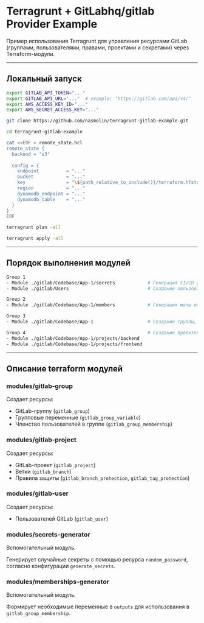 # Terragrunt + GitLabhq/gitlab Provider Example

Пример использования Terragrunt для управления ресурсами GitLab (группами, пользователями, правами, проектами и секретами) через Terraform-модули.

---

## Локальный запуск

```bash
export GITLAB_API_TOKEN="..."
export GITLAB_API_URL="..."  # example: "https://gitlab.com/api/v4/"
export AWS_ACCESS_KEY_ID="..."
export AWS_SECRET_ACCESS_KEY="..."
```
```bash
git clone https://github.com/nasmolin/terragrunt-gitlab-example.git
```
```bash
cd terragrunt-gitlab-example
```
```bash
cat <<EOF > remote_state.hcl
remote_state {
  backend = "s3"
  
  config = {
    endpoint          = "..."
    bucket            = "..."
    key               = "\${path_relative_to_include()}/terraform.tfstate"
    region            = "..."
    dynamodb_endpoint = "..."
    dynamodb_table    = "..."
  }
}
EOF
```
```bash
terragrunt plan -all
```
```bash
terragrunt apply -all
```

---

## Порядок выполнения модулей

```bash
Group 1
- Module ./gitlab/Codebase/App-1/secrets            # Генерация CI/CD group variables.
- Module ./gitlab/Users                             # Создание пользователей gitlab.

Group 2
- Module ./gitlab/Codebase/App-1/members            # Генерация мапы email:user_id

Group 3
- Module ./gitlab/Codebase/App-1                    # Создание группы, добавление участников и установка групповых переменных.

Group 4                                             # Создание проектов внутри группы App-1.
- Module ./gitlab/Codebase/App-1/projects/backend   
- Module ./gitlab/Codebase/App-1/projects/frontend
```

---

## Описание terraform модулей

### modules/gitlab-group

Создает ресурсы:
- GitLab-группу (`gitlab_group`)
- Групповые переменные (`gitlab_group_variable`)
- Членство пользователей в группе (`gitlab_group_membership`)

### modules/gitlab-project

Создает ресурсы:
- GitLab-проект (`gitlab_project`)
- Ветки (`gitlab_branch`)
- Правила защиты (`gitlab_branch_protection`, `gitlab_tag_protection`)

### modules/gitlab-user

Создает ресурсы:
- Пользователей GitLab (`gitlab_user`)

### modules/secrets-generator

Вспомогательный модуль.

Генерирует случайные секреты с помощью ресурса `random_password`, согласно конфигурации `generate_secrets`.

### modules/memberships-generator

Вспомогательный модуль.

Формирует необходимые переменные в `outputs` для использования в `gitlab_group_membership`.